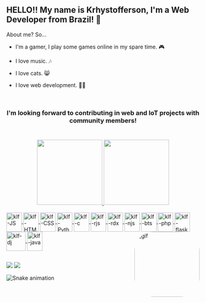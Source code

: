 
## HELLO!! My name is Krhystofferson, I'm a Web Developer from Brazil! 🖖

About me? So...

- I'm a gamer, I play some games online in my spare time. 🎮

- I love music. 🎶

- I love cats. 😸

- I love web development. 👨‍💻


<br/>


<div align="center">
  <h3>I'm looking forward to contributing in web and IoT projects with community members!<h3/>
 </div>
<br/>




<div align="center">
  <a href="https://github.com/krhystferrari">
  <img height="170em" src="https://github-readme-stats.vercel.app/api?username=krhystferrari&show_icons=true&theme=dark&include_all_commits=true&count_private=true"/>
  <img height="170em" src="https://github-readme-stats.vercel.app/api/top-langs/?username=krhystferrari&layout=compact&langs_count=8&theme=dark"/>
</div>
<div style="display: inline_block"><br>

  <img align="center" alt="klf-JS" height="50" width="40" src="https://cdn.jsdelivr.net/gh/devicons/devicon/icons/javascript/javascript-original.svg">
  <img align="center" alt="klf-HTML" height="50" width="40" src="https://cdn.jsdelivr.net/gh/devicons/devicon/icons/html5/html5-original.svg">
  <img align="center" alt="klf-CSS" height="50" width="40" src="https://cdn.jsdelivr.net/gh/devicons/devicon/icons/css3/css3-original.svg">
  <img align="center" alt="klf-Python" height="50" width="40" src="https://cdn.jsdelivr.net/gh/devicons/devicon/icons/python/python-original.svg">
  <img align="center" alt="klf-c" height="50" width="40" src="https://cdn.jsdelivr.net/gh/devicons/devicon/icons/c/c-original.svg">
  <img align="center" alt="klf-rjs" height="50" width="40" src="https://cdn.jsdelivr.net/gh/devicons/devicon/icons/react/react-original.svg">
  <img align="center" alt="klf-rdx" height="50" width="40" src="https://cdn.jsdelivr.net/gh/devicons/devicon/icons/redux/redux-original.svg">
  <img align="center" alt="klf-njs" height="50" width="40" src="https://cdn.jsdelivr.net/gh/devicons/devicon/icons/nextjs/nextjs-original.svg">
  <img align="center" alt="klf-bts" height="50" width="40" src="https://cdn.jsdelivr.net/gh/devicons/devicon/icons/bootstrap/bootstrap-original.svg">
  <img align="center" alt="klf-php" height="50" width="40" src="https://cdn.jsdelivr.net/gh/devicons/devicon/icons/php/php-original.svg">
  <img align="center" alt="klf-flask" height="50" width="40" src="https://cdn.jsdelivr.net/gh/devicons/devicon/icons/flask/flask-original.svg">
  <img align="center" alt="klf-dj" height="50" width="50" src="https://cdn.jsdelivr.net/gh/devicons/devicon/icons/django/django-plain.svg">
  <img align="center" alt="klf-java" height="50" width="40" src="https://cdn.jsdelivr.net/gh/devicons/devicon/icons/java/java-original.svg">
  <img align="right" alt="gif" height="170" style="border-radius:50px;" src="https://media3.giphy.com/media/ypcExtSoEejLkxAsja/giphy.webp">
</div>
  
  ##
 
<div> 
  <a href="https://www.linkedin.com/in/krhystofferson-ferrari-011385234/" target="_blank"><img src="https://img.shields.io/badge/-LinkedIn-%230077B5?style=for-the-badge&logo=linkedin&logoColor=white" target="_blank"></a> 
  <a href="mailto:krhystoffersonf@gmail.com" target="_blank"><img src="https://img.shields.io/badge/Gmail-D14836?style=for-the-badge&logo=gmail&logoColor=white"></a>
 
 ![Snake animation](https://github.com/KrhystFerrari/KrhystFerrari/blob/output/github-contribution-grid-snake.svg)
 
</div>
